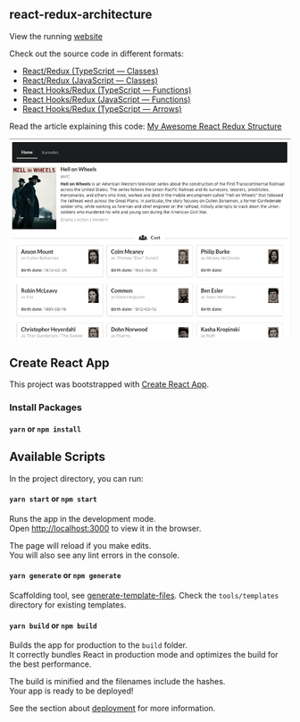 ## react-redux-architecture

View the running [website](https://codebelt.github.io/react-redux-architecture/)

Check out the source code in different formats:

 * [React/Redux (TypeScript — Classes)](https://github.com/codeBelt/react-redux-architecture/tree/TypeScript)
 * [React/Redux (JavaScript — Classes)](https://github.com/codeBelt/react-redux-architecture/tree/JavaScript)
 * [React Hooks/Redux (TypeScript — Functions)](https://github.com/codeBelt/react-redux-architecture/tree/ts/function)
 * [React Hooks/Redux (JavaScript — Functions)](https://github.com/codeBelt/react-redux-architecture/tree/js/function)
 * [React Hooks/Redux (TypeScript — Arrows)](https://github.com/codeBelt/react-redux-architecture/tree/ts/arrows)
 
 Read the article explaining this code:
 [My Awesome React Redux Structure](https://medium.com/better-programming/my-awesome-react-redux-structure-6044e5007e22)

![alt text](./appScreenshot.png 'App Screenshot')

## Create React App

This project was bootstrapped with [Create React App](https://github.com/facebook/create-react-app).

### Install Packages

#### `yarn` or `npm install`

## Available Scripts

In the project directory, you can run:

#### `yarn start` or `npm start`

Runs the app in the development mode.<br>
Open [http://localhost:3000](http://localhost:3000) to view it in the browser.

The page will reload if you make edits.<br>
You will also see any lint errors in the console.

#### `yarn generate` or `npm generate`

Scaffolding tool, see [generate-template-files](https://github.com/codeBelt/generate-template-files#readme). Check the `tools/templates` directory for existing templates.

#### `yarn build` or `npm build`

Builds the app for production to the `build` folder.<br>
It correctly bundles React in production mode and optimizes the build for the best performance.

The build is minified and the filenames include the hashes.<br>
Your app is ready to be deployed!

See the section about [deployment](https://facebook.github.io/create-react-app/docs/deployment) for more information.

